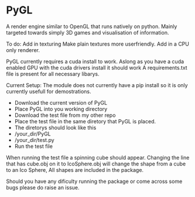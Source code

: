 # PyGL
A render engine similar to OpenGL that runs natively on python. Mainly targeted towards simply 3D games and visualisation of information.

To do:
    Add in texturing
    Make plain textures more userfriendly.
    Add in a CPU only renderer.

PyGL currently requires a cuda install to work. Aslong as you have a cuda enabled GPU with the cuda drivers install it should work
A requirements.txt file is present for all necessary libarys. 

Current Setup:
The module does not currently have a pip install so it is only currently usefull for demostrations.
- Download the current version of PyGL
- Place PyGL into you working directory
- Download the test file from my other repo
- Place the test file in the same diretory that PyGL is placed.
- The diretorys should look like this
-   /your_dir/PyGL
-   /your_dir/test.py
- Run the test file

When running the test file a spinning cube should appear.
Changing the line that has cube.obj on it to IcoSphere.obj will change the shape from a cube to an Ico Sphere, All shapes are included in the package.

Should you have any dificulty running the package or come across some bugs please do raise an issue.


